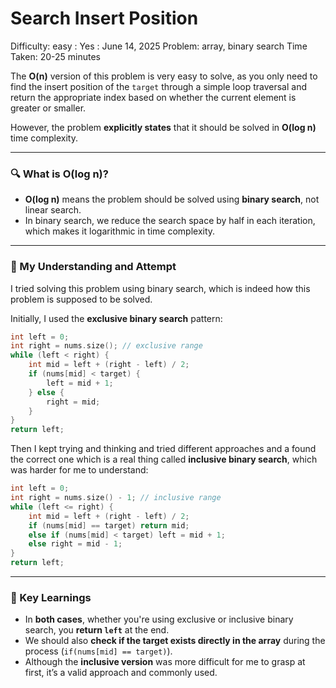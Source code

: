 # Search Insert Position

Difficulty: easy
 : Yes
: June 14, 2025
Problem: array, binary search
Time Taken: 20-25 minutes

The **O(n)** version of this problem is very easy to solve, as you only need to find the insert position of the `target` through a simple loop traversal and return the appropriate index based on whether the current element is greater or smaller.

However, the problem **explicitly states** that it should be solved in **O(log n)** time complexity.

---

### 🔍 What is O(log n)?

- **O(log n)** means the problem should be solved using **binary search**, not linear search.
- In binary search, we reduce the search space by half in each iteration, which makes it logarithmic in time complexity.

---

### 🧠 My Understanding and Attempt

I tried solving this problem using binary search, which is indeed how this problem is supposed to be solved.

Initially, I used the **exclusive binary search** pattern:

```cpp
int left = 0;
int right = nums.size(); // exclusive range
while (left < right) {
    int mid = left + (right - left) / 2;
    if (nums[mid] < target) {
        left = mid + 1;
    } else {
        right = mid;
    }
}
return left;

```

Then I kept trying and thinking and tried different approaches and a found the correct one which is a real thing called **inclusive binary search**, which was harder for me to understand:

```cpp
int left = 0;
int right = nums.size() - 1; // inclusive range
while (left <= right) {
    int mid = left + (right - left) / 2;
    if (nums[mid] == target) return mid;
    else if (nums[mid] < target) left = mid + 1;
    else right = mid - 1;
}
return left;

```

---

### 🧾 Key Learnings

- In **both cases**, whether you're using exclusive or inclusive binary search, you **return `left`** at the end.
- We should also **check if the target exists directly in the array** during the process (`if(nums[mid] == target)`).
- Although the **inclusive version** was more difficult for me to grasp at first, it’s a valid approach and commonly used.